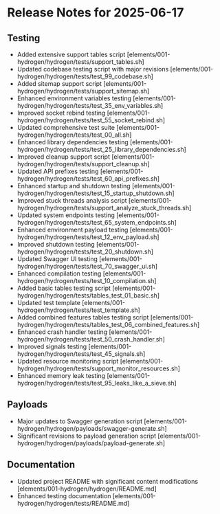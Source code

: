 # Release Notes for 2025-06-17

## Testing

- Added extensive support tables script [elements/001-hydrogen/hydrogen/tests/support_tables.sh]
- Updated codebase testing script with major revisions [elements/001-hydrogen/hydrogen/tests/test_99_codebase.sh]
- Added sitemap support script [elements/001-hydrogen/hydrogen/tests/support_sitemap.sh]
- Enhanced environment variables testing [elements/001-hydrogen/hydrogen/tests/test_35_env_variables.sh]
- Improved socket rebind testing [elements/001-hydrogen/hydrogen/tests/test_55_socket_rebind.sh]
- Updated comprehensive test suite [elements/001-hydrogen/hydrogen/tests/test_00_all.sh]
- Enhanced library dependencies testing [elements/001-hydrogen/hydrogen/tests/test_25_library_dependencies.sh]
- Improved cleanup support script [elements/001-hydrogen/hydrogen/tests/support_cleanup.sh]
- Updated API prefixes testing [elements/001-hydrogen/hydrogen/tests/test_60_api_prefixes.sh]
- Enhanced startup and shutdown testing [elements/001-hydrogen/hydrogen/tests/test_15_startup_shutdown.sh]
- Improved stuck threads analysis script [elements/001-hydrogen/hydrogen/tests/support_analyze_stuck_threads.sh]
- Updated system endpoints testing [elements/001-hydrogen/hydrogen/tests/test_65_system_endpoints.sh]
- Enhanced environment payload testing [elements/001-hydrogen/hydrogen/tests/test_12_env_payload.sh]
- Improved shutdown testing [elements/001-hydrogen/hydrogen/tests/test_20_shutdown.sh]
- Updated Swagger UI testing [elements/001-hydrogen/hydrogen/tests/test_70_swagger_ui.sh]
- Enhanced compilation testing [elements/001-hydrogen/hydrogen/tests/test_10_compilation.sh]
- Added basic tables testing script [elements/001-hydrogen/hydrogen/tests/tables_test_01_basic.sh]
- Updated test template [elements/001-hydrogen/hydrogen/tests/test_template.sh]
- Added combined features tables testing script [elements/001-hydrogen/hydrogen/tests/tables_test_06_combined_features.sh]
- Enhanced crash handler testing [elements/001-hydrogen/hydrogen/tests/test_50_crash_handler.sh]
- Improved signals testing [elements/001-hydrogen/hydrogen/tests/test_45_signals.sh]
- Updated resource monitoring script [elements/001-hydrogen/hydrogen/tests/support_monitor_resources.sh]
- Enhanced memory leak testing [elements/001-hydrogen/hydrogen/tests/test_95_leaks_like_a_sieve.sh]

## Payloads

- Major updates to Swagger generation script [elements/001-hydrogen/hydrogen/payloads/swagger-generate.sh]
- Significant revisions to payload generation script [elements/001-hydrogen/hydrogen/payloads/payload-generate.sh]

## Documentation

- Updated project README with significant content modifications [elements/001-hydrogen/hydrogen/README.md]
- Enhanced testing documentation [elements/001-hydrogen/hydrogen/tests/README.md]
